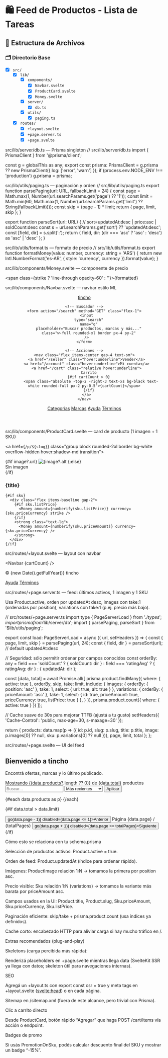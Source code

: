 # 🛍️ Feed de Productos - Lista de Tareas

## 📁 Estructura de Archivos

### 🗂️ Directorio Base
- [x] `src/`
  - [x] `lib/`
    - [x] `components/`
      - [x] `Navbar.svelte`
      - [x] `ProductCard.svelte`
      - [x] `Money.svelte`
    - [x] `server/`
      - [x] `db.ts`
    - [x] `utils/`
      - [x] `paging.ts`
  - [x] `routes/`
    - [x] `+layout.svelte`
    - [x] `+page.server.ts`
    - [x] `+page.svelte`

src/lib/server/db.ts — Prisma singleton
// src/lib/server/db.ts
import { PrismaClient } from '@prisma/client';

const g = globalThis as any;
export const prisma: PrismaClient = g.prisma ?? new PrismaClient({
  log: ['error', 'warn']
});
if (process.env.NODE_ENV !== 'production') g.prisma = prisma;

src/lib/utils/paging.ts — paginación y orden
// src/lib/utils/paging.ts
export function parsePaging(url: URL, fallbackLimit = 24) {
  const page = Math.max(1, Number(url.searchParams.get('page') ?? '1'));
  const limit = Math.min(60, Math.max(1, Number(url.searchParams.get('limit') ?? String(fallbackLimit))));
  const skip = (page - 1) * limit;
  return { page, limit, skip };
}

export function parseSort(url: URL) {
  // sort=updatedAt:desc | price:asc | soldCount:desc
  const s = url.searchParams.get('sort') ?? 'updatedAt:desc';
  const [field, dir] = s.split(':');
  return { field, dir: (dir === 'asc' ? 'asc' : 'desc') as 'asc' | 'desc' };
}

src/lib/utils/format.ts — formato de precio
// src/lib/utils/format.ts
export function formatMoney(value: number, currency: string = 'ARS') {
  return new Intl.NumberFormat('es-AR', { style: 'currency', currency }).format(value);
}

src/lib/components/Money.svelte — componente de precio
<script lang="ts">
  export let amount: number;
  export let currency: string = 'ARS';
  export let strike: boolean = false;
  $: formatted = new Intl.NumberFormat('es-AR', { style: 'currency', currency }).format(amount);
</script>

<span class={strike ? 'line-through opacity-60' : ''}>{formatted}</span>

src/lib/components/Navbar.svelte — navbar estilo ML
<script lang="ts">
  export let cartCount: number = 0;
</script>

<header class="w-full border-b bg-white/90 backdrop-blur sticky top-0 z-50">
  <div class="mx-auto max-w-7xl px-4 py-3 flex items-center gap-4">
    <!-- Logo -->
    <a href="/" class="text-xl font-bold">tincho</a>

    <!-- Buscador -->
    <form action="/search" method="GET" class="flex-1">
      <input
        type="search"
        name="q"
        placeholder="Buscar productos, marcas y más..."
        class="w-full rounded-xl border px-4 py-2"
      />
    </form>

    <!-- Acciones -->
    <nav class="flex items-center gap-4 text-sm">
      <a href="/seller" class="hover:underline">Vender</a>
      <a href="/account" class="hover:underline">Mi cuenta</a>
      <a href="/cart" class="relative hover:underline">
        Carrito
        {#if cartCount > 0}
          <span class="absolute -top-2 -right-3 text-xs bg-black text-white rounded-full px-2 py-0.5">{cartCount}</span>
        {/if}
      </a>
    </nav>
  </div>

  <!-- Categorías rápidas -->
  <div class="mx-auto max-w-7xl px-4 py-2 text-sm flex gap-3 overflow-x-auto">
    <a href="/categories" class="hover:underline whitespace-nowrap">Categorías</a>
    <a href="/brands" class="hover:underline whitespace-nowrap">Marcas</a>
    <a href="/help" class="hover:underline whitespace-nowrap">Ayuda</a>
    <a href="/legal" class="hover:underline whitespace-nowrap">Términos</a>
  </div>
</header>

src/lib/components/ProductCard.svelte — card de producto (1 imagen + 1 SKU)
<script lang="ts">
  import Money from '$lib/components/Money.svelte';

  export type CardImage = { url: string; alt: string | null };
  export type CardSku = { id: string; priceAmount: any; priceCurrency: string; listPrice: any | null };
  export let id: string;
  export let slug: string;
  export let title: string;
  export let image: CardImage | null = null;
  export let sku: CardSku | null = null;

  function numberify(d: any) {
    return typeof d === 'number' ? d : Number(d);
  }
</script>

<a href={`/p/${slug}`} class="group block rounded-2xl border bg-white overflow-hidden hover:shadow-md transition">
  <div class="aspect-square bg-neutral-50 flex items-center justify-center overflow-hidden">
    {#if image?.url}
      <img
        src={image.url}
        alt={image?.alt ?? title}
        loading="lazy"
        class="object-contain w-full h-full group-hover:scale-[1.02] transition"
      />
    {:else}
      <div class="text-neutral-400">Sin imagen</div>
    {/if}
  </div>

  <div class="p-3 space-y-1">
    <h3 class="text-sm line-clamp-2">{title}</h3>

    {#if sku}
      <div class="flex items-baseline gap-2">
        {#if sku.listPrice}
          <Money amount={numberify(sku.listPrice)} currency={sku.priceCurrency} strike />
        {/if}
        <strong class="text-lg">
          <Money amount={numberify(sku.priceAmount)} currency={sku.priceCurrency} />
        </strong>
      </div>
    {/if}
  </div>
</a>

src/routes/+layout.svelte — layout con navbar
<script lang="ts">
  import Navbar from '$lib/components/Navbar.svelte';
  // Si querés cartCount real, podés cargarlo desde locals vía +layout.server.ts (opcional)
  let cartCount = 0;
</script>

<Navbar {cartCount} />

<main class="mx-auto max-w-7xl px-4 py-6">
  <slot />
</main>

<footer class="mx-auto max-w-7xl px-4 py-10 text-sm text-neutral-500">
  <div class="border-t pt-6 flex flex-col gap-2 sm:flex-row sm:items-center sm:justify-between">
    <p>© {new Date().getFullYear()} tincho</p>
    <nav class="flex gap-4">
      <a href="/help" class="hover:underline">Ayuda</a>
      <a href="/legal" class="hover:underline">Términos</a>
    </nav>
  </div>
</footer>

src/routes/+page.server.ts — feed: últimos activos, 1 imagen y 1 SKU

Usa Product.active, orden por updatedAt desc, images con take:1 (ordenadas por position), variations con take:1 (p.ej. precio más bajo).

// src/routes/+page.server.ts
import type { PageServerLoad } from './$types';
import { prisma } from '$lib/server/db';
import { parsePaging, parseSort } from '$lib/utils/paging';

export const load: PageServerLoad = async ({ url, setHeaders }) => {
  const { page, limit, skip } = parsePaging(url, 24);
  const { field, dir } = parseSort(url); // default updatedAt:desc

  // Seguridad: sólo permitir ordenar por campos conocidos
  const orderBy: any =
    field === 'soldCount' ? { soldCount: dir } :
    field === 'ratingAvg' ? { ratingAvg: dir } :
    { updatedAt: dir };

  const [data, total] = await Promise.all([
    prisma.product.findMany({
      where: { active: true },
      orderBy,
      skip, take: limit,
      include: {
        images: { orderBy: { position: 'asc' }, take: 1, select: { url: true, alt: true } },
        variations: { orderBy: { priceAmount: 'asc' }, take: 1, select: { id: true, priceAmount: true, priceCurrency: true, listPrice: true } },
      }
    }),
    prisma.product.count({ where: { active: true } })
  ]);

  // Cache suave de 30s para mejorar TTFB (ajustá a tu gusto)
  setHeaders({ 'Cache-Control': 'public, max-age=30, s-maxage=30' });

  return {
    products: data.map(p => ({
      id: p.id,
      slug: p.slug,
      title: p.title,
      image: p.images[0] ?? null,
      sku: p.variations[0] ?? null
    })),
    page, limit, total
  };
};

src/routes/+page.svelte — UI del feed
<script lang="ts">
  import ProductCard from '$lib/components/ProductCard.svelte';

  export let data: {
    products: Array<{
      id: string;
      slug: string;
      title: string;
      image: { url: string; alt: string | null } | null;
      sku: { id: string; priceAmount: any; priceCurrency: string; listPrice: any | null } | null;
    }>;
    page: number;
    limit: number;
    total: number;
  };

  const totalPages = Math.max(1, Math.ceil(data.total / data.limit));
  function go(page: number) {
    const url = new URL(location.href);
    url.searchParams.set('page', String(page));
    window.location.href = url.toString();
  }
</script>

<!-- Hero / promo simple -->
<section class="mb-6 rounded-2xl bg-gradient-to-r from-yellow-100 to-amber-50 border p-6">
  <h1 class="text-2xl font-semibold mb-1">Bienvenido a tincho</h1>
  <p class="text-sm text-neutral-600">Encontrá ofertas, marcas y lo último publicado.</p>
</section>

<!-- Orden / filtros mínimos (client-side) -->
<div class="mb-4 flex items-center justify-between">
  <div class="text-sm text-neutral-600">
    Mostrando {(data.products?.length ?? 0)} de {data.total} productos
  </div>
  <form method="GET" class="flex items-center gap-2">
    <input name="q" placeholder="Buscar..." class="rounded-xl border px-3 py-2" />
    <select name="sort" class="rounded-xl border px-3 py-2">
      <option value="updatedAt:desc">Más recientes</option>
      <option value="soldCount:desc">Más vendidos</option>
      <option value="ratingAvg:desc">Mejor calificados</option>
    </select>
    <button type="submit" class="rounded-xl border px-3 py-2">Aplicar</button>
  </form>
</div>

<!-- Grid de productos -->
<section class="grid grid-cols-2 sm:grid-cols-3 lg:grid-cols-4 xl:grid-cols-6 gap-4">
  {#each data.products as p}
    <ProductCard id={p.id} slug={p.slug} title={p.title} image={p.image} sku={p.sku} />
  {/each}
</section>

<!-- Paginación -->
{#if data.total > data.limit}
  <nav class="mt-6 flex items-center justify-center gap-2">
    <button class="rounded-xl border px-3 py-2 disabled:opacity-50" on:click={() => go(data.page - 1)} disabled={data.page <= 1}>Anterior</button>
    <span class="text-sm">Página {data.page} / {totalPages}</span>
    <button class="rounded-xl border px-3 py-2 disabled:opacity-50" on:click={() => go(data.page + 1)} disabled={data.page >= totalPages}>Siguiente</button>
  </nav>
{/if}

Cómo esto se relaciona con tu schema.prisma

Selección de productos activos: Product.active = true.

Orden de feed: Product.updatedAt (índice para ordenar rápido).

Imágenes: ProductImage relación 1:N → tomamos la primera por position asc.

Precio visible: Sku relación 1:N (variations) → tomamos la variante más barata por priceAmount asc.

Campos usados en la UI: Product.title, Product.slug, Sku.priceAmount, Sku.priceCurrency, Sku.listPrice.

Paginación eficiente: skip/take + prisma.product.count (usa índices ya definidos).

Cache corto: encabezado HTTP para aliviar carga si hay mucho tráfico en /.

Extras recomendados (plug-and-play)

Skeletons (carga percibida más rápida):

Renderizá placeholders en +page.svelte mientras llega data (SvelteKit SSR ya llega con datos; skeleton útil para navegaciones internas).

SEO

Agregá un +layout.ts con export const csr = true y meta tags en +layout.svelte (<svelte:head>) o en cada página.

Sitemap en /sitemap.xml (fuera de este alcance, pero trivial con Prisma).

Clic a carrito directo

Desde ProductCard, botón rápido “Agregar” que haga POST /cart/items vía acción o endpoint.

Badges de promo

Si usás PromotionOnSku, podés calcular descuento final del SKU y mostrar un badge “-15%”.